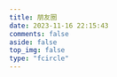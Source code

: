 ```yaml
---
title: 朋友圈
date: 2023-11-16 22:15:43
comments: false
aside: false
top_img: false
type: "fcircle"
---
```

